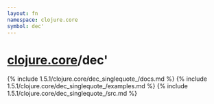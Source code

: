 ```yaml
---
layout: fn
namespace: clojure.core
symbol: dec'
---
```


# [clojure.core](../)/dec'

{% include 1.5.1/clojure.core/dec_singlequote_/docs.md %}
{% include 1.5.1/clojure.core/dec_singlequote_/examples.md %}
{% include 1.5.1/clojure.core/dec_singlequote_/src.md %}

